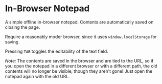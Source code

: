 # In-Browser Notepad

A simple offline in-browser notepad. Contents are automatically saved on closing the page. 

Require a reasonably moder browser, since it uses `window.localStorage` for saving.

Pressing `TAB` toggles the editability of the text field. 

_Note:_ The contents are saved in the browser and are tied to the URL, so if you open the notepad in a different browser or with a different path, the old contents will no longer be visible, though they aren't gone! Just open the notepad again with the old URL.
